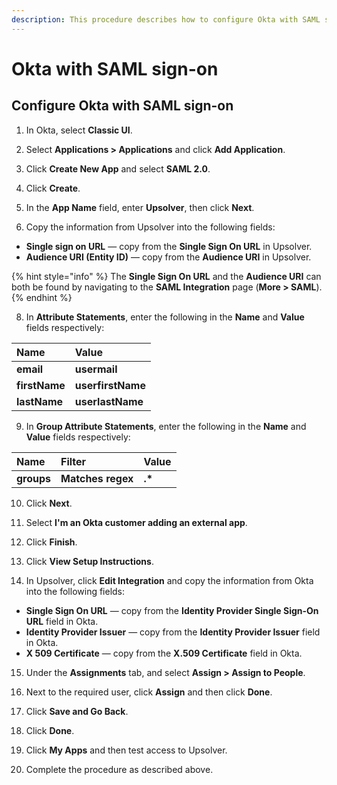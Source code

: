 ```yaml
---
description: This procedure describes how to configure Okta with SAML sign-on.
---
```


# Okta with SAML sign-on

## Configure Okta with SAML sign-on

1. In Okta, select **Classic UI**.

2. Select **Applications &gt; Applications** and click **Add Application**.

4. Click **Create New App** and select **SAML 2.0**.

5. Click **Create**.

6. In the **App Name** field, enter **Upsolver**, then click **Next**.

7. Copy the information from Upsolver into the following fields:

* **Single sign on URL** — copy from the **Single Sign On URL** in Upsolver.
* **Audience URI \(Entity ID\)** — copy from the **Audience URI** in Upsolver.

{% hint style="info" %}
The **Single Sign On URL** and the **Audience URI** can both be found by navigating to the **SAML Integration** page \(**More &gt; SAML**\).
{% endhint %}

8. In **Attribute Statements**, enter the following in the **Name** and **Value** fields respectively:

| Name | Value |
| :--- | :--- |
| **email** | **usermail** |
| **firstName** | **userfirstName** |
| **lastName** | **userlastName** |

9. In **Group Attribute Statements**, enter the following in the **Name** and **Value** fields respectively:

| Name | Filter | Value |
| :--- | :---- | :--- |
| **groups** | **Matches regex** | **.\*** |

10. Click **Next**.

11. Select **I'm an Okta customer adding an external app**.

12. Click **Finish**.

13. Click **View Setup Instructions**.

14. In Upsolver, click **Edit Integration** and copy the information from Okta into the following fields:

* **Single Sign On URL** — copy from the **Identity Provider Single Sign-On URL** field in Okta.
* **Identity Provider Issuer** — copy from the **Identity Provider Issuer** field in Okta.
* **X 509 Certificate** — copy from the **X.509 Certificate** field in Okta.

15. Under the **Assignments** tab, and select **Assign &gt; Assign to People**.

16. Next to the required user, click **Assign** and then click **Done**.

17. Click **Save and Go Back**.

18. Click **Done**.

19. Click **My Apps** and then test access to Upsolver.

20. Complete the procedure as described above.

